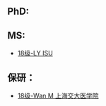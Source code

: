 ## PhD:



## MS:

+ [18级-LY ISU](grad-application/wuyuzhang/[US]-18-LY.md)

## 保研：

+ [18级-Wan M 上海交大医学院](grad-application/wuyuzhang/[CN]-18-wanm.md)
